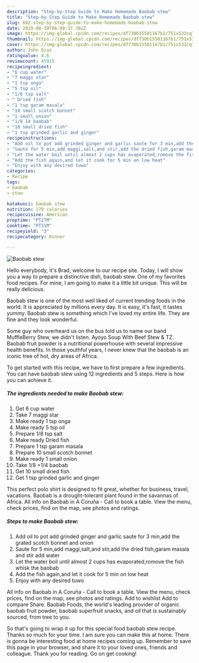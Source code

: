 ```yaml
---
description: "Step-by-Step Guide to Make Homemade Baobab stew"
title: "Step-by-Step Guide to Make Homemade Baobab stew"
slug: 682-step-by-step-guide-to-make-homemade-baobab-stew
date: 2020-08-30T06:00:37.382Z
image: https://img-global.cpcdn.com/recipes/df730b15501167b1/751x532cq70/baobab-stew-recipe-main-photo.jpg
thumbnail: https://img-global.cpcdn.com/recipes/df730b15501167b1/751x532cq70/baobab-stew-recipe-main-photo.jpg
cover: https://img-global.cpcdn.com/recipes/df730b15501167b1/751x532cq70/baobab-stew-recipe-main-photo.jpg
author: John Diaz
ratingvalue: 4.6
reviewcount: 45915
recipeingredient:
- "6 cup water"
- "7 maggi star"
- "1 tsp onga"
- "5 tsp oil"
- "1/8 tsp salt"
- " Dried fish"
- "1 tsp garam masala"
- "10 small scotch bonnet"
- "1 small onion"
- "1/8 14 baobab"
- "10 small dried fish"
- "1 tsp grinded garlic and ginger"
recipeinstructions:
- "Add oil to pot add grinded ginger and garlic saute for 3 min,add the grated scotch bonnet and onion"
- "Saute for 5 min,add maggi,salt,and stir,add the dried fish,garam masala and stir add water"
- "Let the water boil until almost 2 cups has evaporated,romove the fish whisk the baobab"
- "Add the fish again,and let it cook for 5 min on low heat"
- "Enjoy with any desired tuwo"
categories:
- Recipe
tags:
- baobab
- stew

katakunci: baobab stew 
nutrition: 179 calories
recipecuisine: American
preptime: "PT27M"
cooktime: "PT31M"
recipeyield: "3"
recipecategory: Dinner

---
```



![Baobab stew](https://img-global.cpcdn.com/recipes/df730b15501167b1/751x532cq70/baobab-stew-recipe-main-photo.jpg)

Hello everybody, it's Brad, welcome to our recipe site. Today, I will show you a way to prepare a distinctive dish, baobab stew. One of my favorites food recipes. For mine, I am going to make it a little bit unique. This will be really delicious.

Baobab stew is one of the most well liked of current trending foods in the world. It is appreciated by millions every day. It is easy, it's fast, it tastes yummy. Baobab stew is something which I've loved my entire life. They are fine and they look wonderful.

Some guy who overheard us on the bus told us to name our band MuffleBerry Stew, we didn&#39;t listen. Ayoyo Soup With Beef Stew &amp; TZ. Baobab fruit powder is a nutritional powerhouse with several impressive health benefits. In those youthful years, I never knew that the baobab is an iconic tree of hot, dry areas of Africa.


To get started with this recipe, we have to first prepare a few ingredients. You can have baobab stew using 12 ingredients and 5 steps. Here is how you can achieve it.

<!--inarticleads1-->

##### The ingredients needed to make Baobab stew:

1. Get 6 cup water
1. Take 7 maggi star
1. Make ready 1 tsp onga
1. Make ready 5 tsp oil
1. Prepare 1/8 tsp salt
1. Make ready  Dried fish
1. Prepare 1 tsp garam masala
1. Prepare 10 small scotch bonnet
1. Make ready 1 small onion
1. Take 1/8 +1/4 baobab
1. Get 10 small dried fish
1. Get 1 tsp grinded garlic and ginger


This perfect polo shirt is designed to fit great, whether for business, travel, vacations. Baobab is a drought-tolerant plant found in the savannas of Africa. All info on Baobab in A Coruña - Call to book a table. View the menu, check prices, find on the map, see photos and ratings. 

<!--inarticleads2-->

##### Steps to make Baobab stew:

1. Add oil to pot add grinded ginger and garlic saute for 3 min,add the grated scotch bonnet and onion
1. Saute for 5 min,add maggi,salt,and stir,add the dried fish,garam masala and stir add water
1. Let the water boil until almost 2 cups has evaporated,romove the fish whisk the baobab
1. Add the fish again,and let it cook for 5 min on low heat
1. Enjoy with any desired tuwo


All info on Baobab in A Coruña - Call to book a table. View the menu, check prices, find on the map, see photos and ratings. Add to wishlist Add to compare Share. Baobab Foods, the world&#39;s leading provider of organic baobab fruit powder, baobab superfruit snacks, and oil that is sustainably sourced, from tree to you. 

So that's going to wrap it up for this special food baobab stew recipe. Thanks so much for your time. I am sure you can make this at home. There is gonna be interesting food at home recipes coming up. Remember to save this page in your browser, and share it to your loved ones, friends and colleague. Thank you for reading. Go on get cooking!
